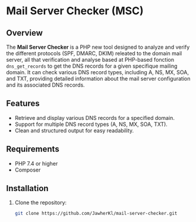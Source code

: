 # Mail Server Checker (MSC)

## Overview
The **Mail Server Checker** is a PHP new tool designed to analyze and verify the different protocols (SPF, DMARC, DKIM) releated to the domain mail server, all that verification and analyse based at PHP-based fonction `dns_get_records` to get the DNS records for a given specifique mailing domain. It can check various DNS record types, including A, NS, MX, SOA, and TXT, providing detailed information about the mail server configuration and its associated DNS records.

## Features
- Retrieve and display various DNS records for a specified domain.
- Support for multiple DNS record types (A, NS, MX, SOA, TXT).
- Clean and structured output for easy readability.

## Requirements
- PHP 7.4 or higher
- Composer

## Installation

1. Clone the repository:
   ```bash
   git clone https://github.com/JawherKl/mail-server-checker.git
   ```
